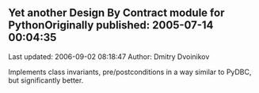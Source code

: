 ## Yet another Design By Contract module for PythonOriginally published: 2005-07-14 00:04:35 
Last updated: 2006-09-02 08:18:47 
Author: Dmitry Dvoinikov 
 
Implements class invariants, pre/postconditions in a way similar to PyDBC, but significantly better.